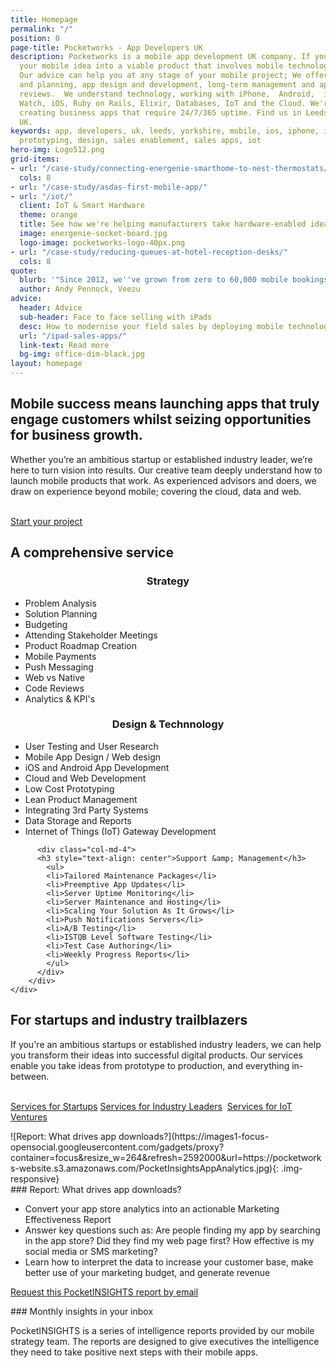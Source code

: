 ```yaml
---
title: Homepage
permalink: "/"
position: 0
page-title: Pocketworks - App Developers UK
description: Pocketworks is a mobile app development UK company. If you need to transform
  your mobile idea into a viable product that involves mobile technology, we can help.
  Our advice can help you at any stage of your mobile project; We offer up-front consultancy
  and planning, app design and development, long-term management and app audit and
  reviews.  We understand technology, working with iPhone,  Android,  iPad, Apple
  Watch, iOS, Ruby on Rails, Elixir, Databases, IoT and the Cloud. We're experts at
  creating business apps that require 24/7/365 uptime. Find us in Leeds City Center,
  UK.
keywords: app, developers, uk, leeds, yorkshire, mobile, ios, iphone, ipad, android,
  prototyping, design, sales enablement, sales apps, iot
hero-img: Logo512.png
grid-items:
- url: "/case-study/connecting-energenie-smarthome-to-nest-thermostats/"
  cols: 8
- url: "/case-study/asdas-first-mobile-app/"
- url: "/iot/"
  client: IoT & Smart Hardware
  theme: orange
  title: See how we're helping manufacturers take hardware-enabled ideas to market
  image: energenie-socket-board.jpg
  logo-image: pocketworks-logo-40px.png
- url: "/case-study/reducing-queues-at-hotel-reception-desks/"
  cols: 8
quote:
  blurb: '"Since 2012, we''ve grown from zero to 60,000 mobile bookings a week."'
  author: Andy Pennock, Veezu
advice:
  header: Advice
  sub-header: Face to face selling with iPads
  desc: How to modernise your field sales by deploying mobile technology.
  url: "/ipad-sales-apps/"
  link-text: Read more
  bg-img: office-dim-black.jpg
layout: homepage
---
```






<div class="col-md-8 col-md-offset-2 hidden">
  <h2>Mobile success means launching apps that truly engage customers whilst seizing opportunities for business growth.</h2>
  <p>
  Whether you&rsquo;re an ambitious startup or established industry leader, we&rsquo;re here to turn vision into results. Our creative team deeply understand how to launch mobile products that work. As experienced advisors and doers, we draw on experience beyond mobile; covering the cloud, data and web.  
  </p>
  <p>
    <br/>
    <a href="/contact" class="btn btn-border">Start your project</a>
  </p>
</div>



<section class="section">
    <div class="container">
    <div class="row">     
      <div class="col-md-12 align-center">
        <h2>A comprehensive service</h2>
      </div>
    </div>
        <div class="row align-left">     
          <div class="col-md-4">
           <h3 style="text-align: center">Strategy</h3>
            <ul class="">                            
              <li>Problem Analysis</li>              
              <li>Solution Planning</li>
              <li>Budgeting</li>              
              <li>Attending Stakeholder Meetings</li>              
              <li>Product Roadmap Creation</li>
              <li>Mobile Payments</li>              
              <li>Push Messaging</li>
              <li>Web vs Native</li>
              <li>Code Reviews</li>              
              <li>Analytics &amp; KPI's</li>              
            </ul>
          </div>
          <div class="col-md-4">
          <h3 style="text-align: center">Design &amp; Technnology</h3>
            <ul class="">            
            <li>User Testing and User Research</li>
            <li>Mobile App Design / Web design</li>
            <li>iOS and Android App Development</li>
            <li>Cloud and Web Development</li>
            <li>Low Cost Prototyping</li>
            <li>Lean Product Management</li>
            <li>Integrating 3rd Party Systems</li>
            <li>Data Storage and Reports</li>            
            <li>Internet of Things (IoT) Gateway Development</li>            
            </ul>
          </div>   

          <div class="col-md-4">
          <h3 style="text-align: center">Support &amp; Management</h3>          
            <ul>
            <li>Tailored Maintenance Packages</li>
            <li>Preemptive App Updates</li>
            <li>Server Uptime Monitoring</li>
            <li>Server Maintenance and Hosting</li>
            <li>Scaling Your Solution As It Grows</li>
            <li>Push Notifications Servers</li>
            <li>A/B Testing</li>
            <li>ISTQB Level Software Testing</li>          
            <li>Test Case Authoring</li>          
            <li>Weekly Progress Reports</li>          
            </ul>
          </div>          
        </div>
    </div>
</section>

<div class="col-md-10 col-md-offset-1">
  <h2>For startups and industry trailblazers</h2>
  <p>
  If you're an ambitious startups or established industry leaders, we can help you transform their ideas into successful digital products. Our services enable you take ideas from prototype to production, and everything in-between.
  </p>
  <p>
    <br/>
    <a href="/apps-for-startups" class="btn btn-border">Services for Startups</a>
    <a href="/enterprise-mobile-app-development" class="btn btn-border">Services for Industry Leaders</a>&nbsp;
    <a href="/iot" class="btn btn-border">Services for IoT Ventures</a>

  </p>
</div>
<!--more-->



<div class="col-md-3" markdown="1">
![Report: What drives app downloads?](https://images1-focus-opensocial.googleusercontent.com/gadgets/proxy?container=focus&resize_w=264&refresh=2592000&url=https://pocketworks-website.s3.amazonaws.com/PocketInsightsAppAnalytics.jpg){: .img-responsive}
</div>

<div class="col-md-6" markdown="1">
### Report: What drives app downloads?

-  Convert your app store analytics into an actionable Marketing Effectiveness Report
-  Answer key questions such as: Are people finding my app by searching in the app store? Did they find my web page first? How effective is my social media or SMS marketing?
-  Learn how to interpret the data to increase your customer base, make better use of your marketing budget, and generate revenue

[Request this PocketINSIGHTS report by email](mailto:global_email)
</div>

<div class="col-md-3" markdown="1">
### Monthly insights in your inbox

PocketINSIGHTS is a series of intelligence reports provided by our mobile strategy team. The reports are designed to give executives the intelligence they need to take positive next steps with their mobile apps.
</div>
